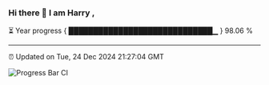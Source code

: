 ### Hi there 👋 I am Harry , 

⏳ Year progress { █████████████████████████████▁ } 98.06 %

---

⏰ Updated on Tue, 24 Dec 2024 21:27:04 GMT

![Progress Bar CI](https://github.com/duykhang68/duykhang68/workflows/Progress%20Bar%20CI/badge.svg)
